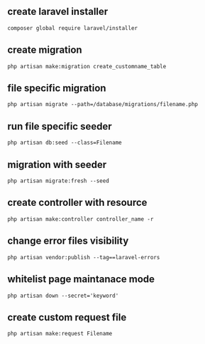 ## create laravel installer
`composer global require laravel/installer`

## create migration
`php artisan make:migration create_customname_table`

## file specific migration
`php artisan migrate --path=/database/migrations/filename.php`

## run file specific seeder
`php artisan db:seed --class=Filename`

## migration with seeder
`php artisan migrate:fresh --seed`

## create controller with resource
`php artisan make:controller controller_name -r`

## change error files visibility
`php artisan vendor:publish --tag==laravel-errors`

## whitelist page maintanace mode
`php artisan down --secret='keyword'`

## create custom request file
`php artisan make:request Filename`